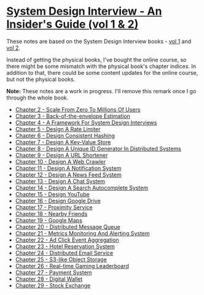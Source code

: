 # [System Design Interview - An Insider's Guide (vol 1 & 2)](https://bytebytego.com/courses/system-design-interview)
These notes are based on the System Design Interview books - [vol 1](https://www.goodreads.com/book/show/54109255-system-design-interview-an-insider-s-guide) and [vol 2](https://www.goodreads.com/book/show/60631342-system-design-interview-an-insider-s-guide).

Instead of getting the physical books, I've bought the online course, so there might be some mismatch with the physical book's chapter indices. In addition to that, there could be some content updates for the online course, but not the physical books.

**Note:** These notes are a work in progress. I'll remove this remark once I go through the whole book.

 * [Chapter 2 - Scale From Zero To Millions Of Users](../../../../system-design-interview/chapter02/README.md)
 * [Chapter 3 - Back-of-the-envelope Estimation](../../../../system-design-interview/chapter03/README.md)
 * [Chapter 4 - A Framework For System Design Interviews](../../../../system-design-interview/chapter04/README.md)
 * [Chapter 5 - Design A Rate Limiter](../../../../system-design-interview/chapter05/README.md)
 * [Chapter 6 - Design Consistent Hashing](../../../../system-design-interview/chapter06/README.md)
 * [Chapter 7 - Design A Key-Value Store](../../../../system-design-interview/chapter07/README.md)
 * [Chapter 8 - Design A Unique ID Generator In Distributed Systems](../../../../system-design-interview/chapter08/README.md)
 * [Chapter 9 - Design A URL Shortener](../../../../system-design-interview/chapter09/README.md)
 * [Chapter 10 - Design A Web Crawler](../../../../system-design-interview/chapter10/README.md)
 * [Chapter 11 - Design A Notification System](../../../../system-design-interview/chapter11/README.md)
 * [Chapter 12 - Design A News Feed System](./chapter12)
 * [Chapter 13 - Design A Chat System](./chapter13)
 * [Chapter 14 - Design A Search Autocomplete System](./chapter14)
 * [Chapter 15 - Design YouTube](./chapter15)
 * [Chapter 16 - Design Google Drive](./chapter16)
 * [Chapter 17 - Proximity Service](./chapter17)
 * [Chapter 18 - Nearby Friends](./chapter18)
 * [Chapter 19 - Google Maps](./chapter19)
 * [Chapter 20 - Distributed Message Queue](./chapter20)
 * [Chapter 21 - Metrics Monitoring And Alerting System](./chapter21)
 * [Chapter 22 - Ad Click Event Aggregation](./chapter22)
 * [Chapter 23 - Hotel Reservation System](./chapter23)
 * [Chapter 24 - Distributed Email Service](./chapter24)
 * [Chapter 25 - S3-like Object Storage](./chapter25)
 * [Chapter 26 - Real-time Gaming Leaderboard](./chapter26)
 * [Chapter 27 - Payment System](./chapter27)
 * [Chapter 28 - Digital Wallet](./chapter28)
 * [Chapter 29 - Stock Exchange](./chapter29)
